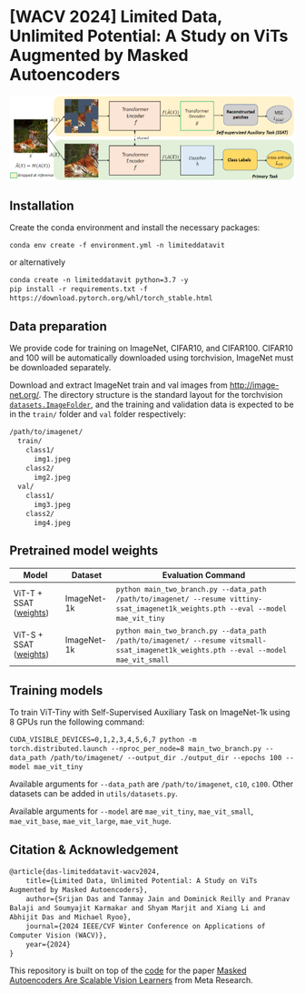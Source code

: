 # [WACV 2024] Limited Data, Unlimited Potential: A Study on ViTs Augmented by Masked Autoencoders

![Overview of self-supervised auxiliary task (SSAT)](smalldatavit.png)

## Installation

Create the conda environment and install the necessary packages:

```
conda env create -f environment.yml -n limiteddatavit
```

or alternatively

```
conda create -n limiteddatavit python=3.7 -y
pip install -r requirements.txt -f https://download.pytorch.org/whl/torch_stable.html
```

## Data preparation

We provide code for training on ImageNet, CIFAR10, and CIFAR100. CIFAR10 and 100 will be automatically downloaded using torchvision, ImageNet must be downloaded separately. 

Download and extract ImageNet train and val images from http://image-net.org/.
The directory structure is the standard layout for the torchvision [`datasets.ImageFolder`](https://pytorch.org/docs/stable/torchvision/datasets.html#imagefolder), and the training and validation data is expected to be in the `train/` folder and `val` folder respectively:

```
/path/to/imagenet/
  train/
    class1/
      img1.jpeg
    class2/
      img2.jpeg
  val/
    class1/
      img3.jpeg
    class2/
      img4.jpeg
```

## Pretrained model weights
| Model  | Dataset | Evaluation Command|
| ------------- | ------------- | ------------- |
| ViT-T + SSAT ([weights](https://drive.google.com/file/d/1zD4t6m98UckQkk8f2V1PLIaPIH_0HqWS/view?usp=sharing)) | ImageNet-1k | `python main_two_branch.py --data_path /path/to/imagenet/ --resume vittiny-ssat_imagenet1k_weights.pth --eval --model mae_vit_tiny` |
| ViT-S + SSAT ([weights](https://drive.google.com/file/d/1Z6ynVVyxZavUjoRtRnIuYzLIW0zQJE4C/view?usp=sharing))  | ImageNet-1k | `python main_two_branch.py --data_path /path/to/imagenet/ --resume vitsmall-ssat_imagenet1k_weights.pth --eval --model mae_vit_small` |


## Training models
To train ViT-Tiny with Self-Supervised Auxiliary Task on ImageNet-1k using 8 GPUs run the following command:
```
CUDA_VISIBLE_DEVICES=0,1,2,3,4,5,6,7 python -m torch.distributed.launch --nproc_per_node=8 main_two_branch.py --data_path /path/to/imagenet/ --output_dir ./output_dir --epochs 100 --model mae_vit_tiny
```

Available arguments for `--data_path` are `/path/to/imagenet`, `c10`, `c100`. Other datasets can be added in `utils/datasets.py`.

Available arguments for `--model` are `mae_vit_tiny`, `mae_vit_small`, `mae_vit_base`, `mae_vit_large`, `mae_vit_huge`.

## Citation & Acknowledgement
```
@article{das-limiteddatavit-wacv2024,
    title={Limited Data, Unlimited Potential: A Study on ViTs Augmented by Masked Autoencoders},
    author={Srijan Das and Tanmay Jain and Dominick Reilly and Pranav Balaji and Soumyajit Karmakar and Shyam Marjit and Xiang Li and Abhijit Das and Michael Ryoo},
    journal={2024 IEEE/CVF Winter Conference on Applications of Computer Vision (WACV)},
    year={2024}
}
```

This repository is built on top of the [code](https://github.com/facebookresearch/mae) for the paper [Masked Autoencoders Are Scalable Vision Learners](https://arxiv.org/abs/2111.06377) from Meta Research.
